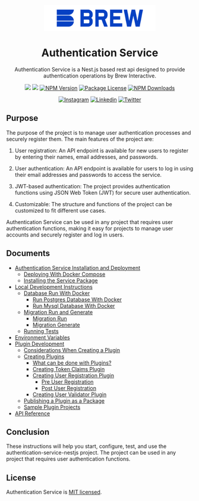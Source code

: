 <p  align="center">
<a  href="http://brewww.com/"  target="_blank"><img  src="https://github.com/BrewInteractive/authentication-service-nestjs/blob/main/Brew-Logo-Small.png?raw=true"  width="300"  alt="Brew Logo"  /></a>
</p>

<h1  align="center">Authentication Service</h1>

<p align="center">Authentication Service is a Nest.js based rest api designed to provide authentication operations by Brew Interactive. </p>
<p align="center">
<a href="https://sonarcloud.io/summary/overall?id=BrewInteractive_authentication-service-nestjs" target="_blank"><img src="https://sonarcloud.io/api/project_badges/measure?project=BrewInteractive_authentication-service-nestjs&metric=alert_status"/></a>
<a href="https://sonarcloud.io/summary/overall?id=BrewInteractive_authentication-service-nestjs" target="_blank"><img src="https://sonarcloud.io/api/project_badges/measure?project=BrewInteractive_authentication-service-nestjs&metric=coverage"/></a>
<a href="https://www.npmjs.com/package/@brewww/authentication-service" target="_blank"><img src="https://img.shields.io/npm/v/@brewww/authentication-service.svg" alt="NPM Version" /></a> <a href="https://www.npmjs.com/@brewww/authentication-service" target="_blank"><img src="https://img.shields.io/npm/l/@brewww/authentication-service.svg" alt="Package License" /></a> <a href="https://www.npmjs.com/@brewww/authentication-service" target="_blank"><img src="https://img.shields.io/npm/dm/@brewww/authentication-service.svg" alt="NPM Downloads" /></a>
</p>
<p align="center">
<a href="https://www.instagram.com/brew_interactive/" target="_blank"><img src="https://img.shields.io/badge/Instagram-E4405F?style=for-the-badge&logo=instagram&logoColor=white" alt="Instagram" /></a>
<a href="https://www.linkedin.com/company/brew-interactive/" target="_blank"><img src="https://img.shields.io/badge/LinkedIn-0077B5?style=for-the-badge&logo=linkedin&logoColor=white" alt="Linkedin" /></a>
<a href="https://twitter.com/BrewInteractive" target="_blank"><img src="https://img.shields.io/badge/Twitter-1DA1F2?style=for-the-badge&logo=twitter&logoColor=white" alt="Twitter" /></a>

</p>

## Purpose

The purpose of the project is to manage user authentication processes and securely register them. The main features of the project are:

1. User registration: An API endpoint is available for new users to register by entering their names, email addresses, and passwords.

2. User authentication: An API endpoint is available for users to log in using their email addresses and passwords to access the service.

3. JWT-based authentication: The project provides authentication functions using JSON Web Token (JWT) for secure user authentication.

4. Customizable: The structure and functions of the project can be customized to fit different use cases.

Authentication Service can be used in any project that requires user authentication functions, making it easy for projects to manage user accounts and securely register and log in users.

## Documents

- [Authentication Service Installation and Deployment](https://github.com/BrewInteractive/authentication-service-nestjs/blob/main/docs/install_and_deploy.md)
  - [Deploying With Docker Compose](https://github.com/BrewInteractive/authentication-service-nestjs/blob/main/docs/install_and_deploy.md#deploying-with-docker-compose)
  - [Installing the Service Package](https://github.com/BrewInteractive/authentication-service-nestjs/blob/main/docs/install_and_deploy.md#installing-the-service-package)
- [Local Development Instructions](https://github.com/BrewInteractive/authentication-service-nestjs/blob/main/docs/local_development.md)
  - [Database Run With Docker](https://github.com/BrewInteractive/authentication-service-nestjs/blob/main/docs/local_development.md#database-run-with-docker)
    - [Run Postgres Database With Docker](https://github.com/BrewInteractive/authentication-service-nestjs/blob/main/docs/local_development.md#run-postgres-database-with-docker)
    - [Run Mysql Database With Docker](https://github.com/BrewInteractive/authentication-service-nestjs/blob/main/docs/local_development.md#run-mysql-database-with-docker)
  - [Migration Run and Generate](https://github.com/BrewInteractive/authentication-service-nestjs/blob/main/docs/local_development.md#migration-run-and-generate)
    - [Migration Run](https://github.com/BrewInteractive/authentication-service-nestjs/blob/main/docs/local_development.md#migration-run)
    - [Migration Generate](https://github.com/BrewInteractive/authentication-service-nestjs/blob/main/docs/local_development.md#migration-generate)
  - [Running Tests](https://github.com/BrewInteractive/authentication-service-nestjs/blob/main/docs/local_development.md#running-tests)
- [Environment Variables](https://github.com/BrewInteractive/authentication-service-nestjs/blob/main/docs/environment_variables.md)
- [Plugin Development](https://github.com/BrewInteractive/authentication-service-nestjs/blob/main/docs/plugin_development.md)
  - [Considerations When Creating a Plugin](https://github.com/BrewInteractive/authentication-service-nestjs/blob/main/docs/plugin_development.md#considerations-when-creating-a-plugin)
  - [Creating Plugins](https://github.com/BrewInteractive/authentication-service-nestjs/blob/main/docs/plugin_development.md#creating-plugins)
    - [What can be done with Plugins?](https://github.com/BrewInteractive/authentication-service-nestjs/blob/main/docs/plugin_development.md#what-can-be-done-with-plugins-)
    - [Creating Token Claims Plugin](https://github.com/BrewInteractive/authentication-service-nestjs/blob/main/docs/plugin_development.md#creating-token-claims-plugin)
    - [Creating User Registration Plugin](https://github.com/BrewInteractive/authentication-service-nestjs/blob/main/docs/plugin_development.md#creating-user-registration-plugin)
      - [Pre User Registration](https://github.com/BrewInteractive/authentication-service-nestjs/blob/main/docs/plugin_development.md#pre-user-registration)
      - [Post User Registration](https://github.com/BrewInteractive/authentication-service-nestjs/blob/main/docs/plugin_development.md#post-user-registration)
    - [Creating User Validator Plugin](https://github.com/BrewInteractive/authentication-service-nestjs/blob/main/docs/plugin_development.md#creating-user-validator-plugin)
  - [Publishing a Plugin as a Package](https://github.com/BrewInteractive/authentication-service-nestjs/blob/main/docs/plugin_development.md#publishing-your-plugin-as-a-package)
  - [Sample Plugin Projects](https://github.com/BrewInteractive/authentication-service-nestjs/blob/main/docs/plugin_development.md#sample-plugin-projects)
- [API Reference](https://github.com/BrewInteractive/authentication-service-nestjs/blob/main/docs/api_reference.md)

## Conclusion

These instructions will help you start, configure, test, and use the authentication-service-nestjs project. The project can be used in any project that requires user authentication functions.

## License

Authentication Service is [MIT licensed](LICENSE).
